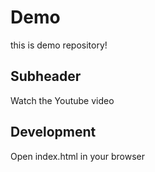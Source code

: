 # Demo

this is demo repository!

## Subheader

Watch the Youtube video

## Development

Open index.html in your browser
